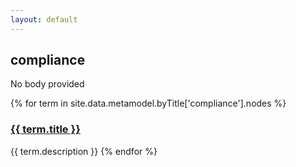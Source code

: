 ```yaml
---
layout: default
---
```

<style>
.initial-content {
  padding-left:5%;
  padding-right:25px;
}
</style>

## compliance

No body provided

{% for term in site.data.metamodel.byTitle['compliance'].nodes %}
### <a href='/_pages/embed?t={{ term.title }}'>{{ term.title }}</a>

{{ term.description }}
{% endfor %}
